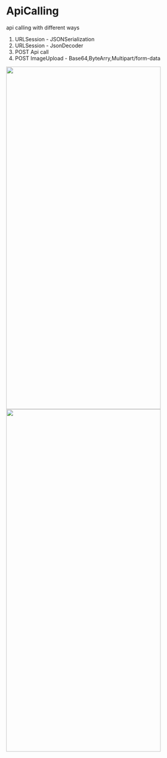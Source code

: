 # ApiCalling
api calling with different ways
1. URLSession - JSONSerialization
2. URLSession - JsonDecoder
3. POST Api call
4. POST ImageUpload - Base64,ByteArry,Multipart/form-data

<img src="https://user-images.githubusercontent.com/38990640/129896935-eb58c6e1-704f-4076-b7b7-f2433e4ef362.png" width="414" height="916">
<img src="https://user-images.githubusercontent.com/38990640/129896945-f6633c77-d827-4c98-8c6d-60b3c001b400.png" width="414" height="916">
